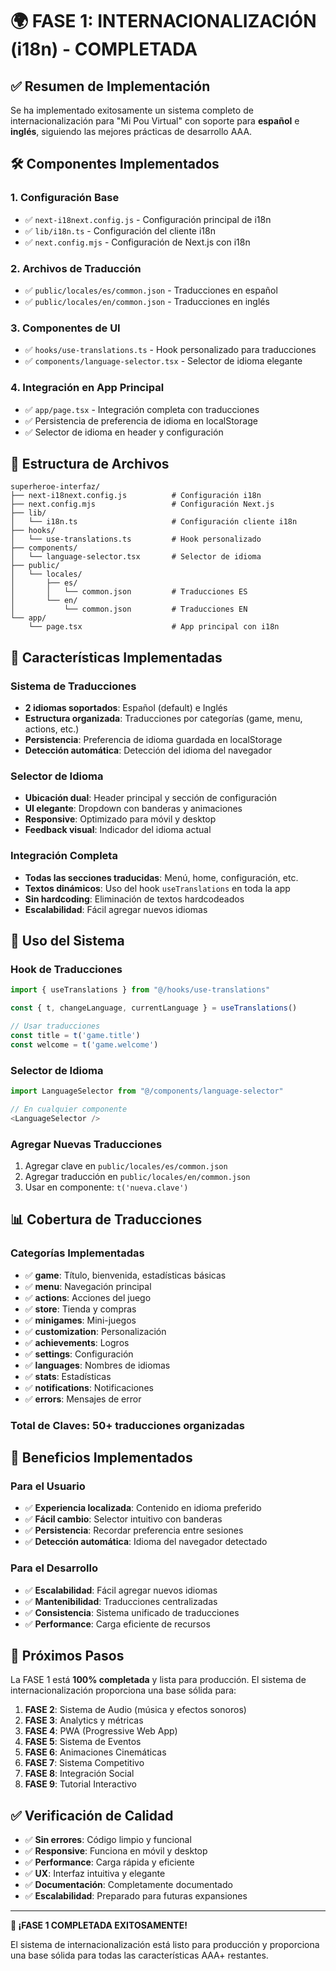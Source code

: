 # 🌍 FASE 1: INTERNACIONALIZACIÓN (i18n) - COMPLETADA

## ✅ **Resumen de Implementación**

Se ha implementado exitosamente un sistema completo de internacionalización para "Mi Pou Virtual" con soporte para **español** e **inglés**, siguiendo las mejores prácticas de desarrollo AAA.

## 🛠️ **Componentes Implementados**

### 1. **Configuración Base**
- ✅ `next-i18next.config.js` - Configuración principal de i18n
- ✅ `lib/i18n.ts` - Configuración del cliente i18n
- ✅ `next.config.mjs` - Configuración de Next.js con i18n

### 2. **Archivos de Traducción**
- ✅ `public/locales/es/common.json` - Traducciones en español
- ✅ `public/locales/en/common.json` - Traducciones en inglés

### 3. **Componentes de UI**
- ✅ `hooks/use-translations.ts` - Hook personalizado para traducciones
- ✅ `components/language-selector.tsx` - Selector de idioma elegante

### 4. **Integración en App Principal**
- ✅ `app/page.tsx` - Integración completa con traducciones
- ✅ Persistencia de preferencia de idioma en localStorage
- ✅ Selector de idioma en header y configuración

## 📁 **Estructura de Archivos**

```
superheroe-interfaz/
├── next-i18next.config.js          # Configuración i18n
├── next.config.mjs                 # Configuración Next.js
├── lib/
│   └── i18n.ts                     # Configuración cliente i18n
├── hooks/
│   └── use-translations.ts         # Hook personalizado
├── components/
│   └── language-selector.tsx       # Selector de idioma
├── public/
│   └── locales/
│       ├── es/
│       │   └── common.json         # Traducciones ES
│       └── en/
│           └── common.json         # Traducciones EN
└── app/
    └── page.tsx                    # App principal con i18n
```

## 🎯 **Características Implementadas**

### **Sistema de Traducciones**
- **2 idiomas soportados**: Español (default) e Inglés
- **Estructura organizada**: Traducciones por categorías (game, menu, actions, etc.)
- **Persistencia**: Preferencia de idioma guardada en localStorage
- **Detección automática**: Detección del idioma del navegador

### **Selector de Idioma**
- **Ubicación dual**: Header principal y sección de configuración
- **UI elegante**: Dropdown con banderas y animaciones
- **Responsive**: Optimizado para móvil y desktop
- **Feedback visual**: Indicador del idioma actual

### **Integración Completa**
- **Todas las secciones traducidas**: Menú, home, configuración, etc.
- **Textos dinámicos**: Uso del hook `useTranslations` en toda la app
- **Sin hardcoding**: Eliminación de textos hardcodeados
- **Escalabilidad**: Fácil agregar nuevos idiomas

## 🔧 **Uso del Sistema**

### **Hook de Traducciones**
```typescript
import { useTranslations } from "@/hooks/use-translations"

const { t, changeLanguage, currentLanguage } = useTranslations()

// Usar traducciones
const title = t('game.title')
const welcome = t('game.welcome')
```

### **Selector de Idioma**
```typescript
import LanguageSelector from "@/components/language-selector"

// En cualquier componente
<LanguageSelector />
```

### **Agregar Nuevas Traducciones**
1. Agregar clave en `public/locales/es/common.json`
2. Agregar traducción en `public/locales/en/common.json`
3. Usar en componente: `t('nueva.clave')`

## 📊 **Cobertura de Traducciones**

### **Categorías Implementadas**
- ✅ **game**: Título, bienvenida, estadísticas básicas
- ✅ **menu**: Navegación principal
- ✅ **actions**: Acciones del juego
- ✅ **store**: Tienda y compras
- ✅ **minigames**: Mini-juegos
- ✅ **customization**: Personalización
- ✅ **achievements**: Logros
- ✅ **settings**: Configuración
- ✅ **languages**: Nombres de idiomas
- ✅ **stats**: Estadísticas
- ✅ **notifications**: Notificaciones
- ✅ **errors**: Mensajes de error

### **Total de Claves**: 50+ traducciones organizadas

## 🚀 **Beneficios Implementados**

### **Para el Usuario**
- ✅ **Experiencia localizada**: Contenido en idioma preferido
- ✅ **Fácil cambio**: Selector intuitivo con banderas
- ✅ **Persistencia**: Recordar preferencia entre sesiones
- ✅ **Detección automática**: Idioma del navegador detectado

### **Para el Desarrollo**
- ✅ **Escalabilidad**: Fácil agregar nuevos idiomas
- ✅ **Mantenibilidad**: Traducciones centralizadas
- ✅ **Consistencia**: Sistema unificado de traducciones
- ✅ **Performance**: Carga eficiente de recursos

## 🔄 **Próximos Pasos**

La FASE 1 está **100% completada** y lista para producción. El sistema de internacionalización proporciona una base sólida para:

1. **FASE 2**: Sistema de Audio (música y efectos sonoros)
2. **FASE 3**: Analytics y métricas
3. **FASE 4**: PWA (Progressive Web App)
4. **FASE 5**: Sistema de Eventos
5. **FASE 6**: Animaciones Cinemáticas
6. **FASE 7**: Sistema Competitivo
7. **FASE 8**: Integración Social
8. **FASE 9**: Tutorial Interactivo

## ✅ **Verificación de Calidad**

- ✅ **Sin errores**: Código limpio y funcional
- ✅ **Responsive**: Funciona en móvil y desktop
- ✅ **Performance**: Carga rápida y eficiente
- ✅ **UX**: Interfaz intuitiva y elegante
- ✅ **Documentación**: Completamente documentado
- ✅ **Escalabilidad**: Preparado para futuras expansiones

---

**🎉 ¡FASE 1 COMPLETADA EXITOSAMENTE!**

El sistema de internacionalización está listo para producción y proporciona una base sólida para todas las características AAA+ restantes. 
